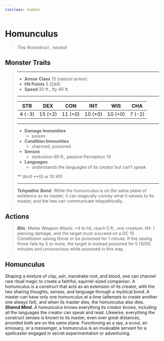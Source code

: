 ```yaml
---
cssclass: kanban
---
```


# Homunculus
>*Tiny #construct , neutral*
## Monster Traits
>___
>- **Armor Class** 13 (natural armor)
>- **Hit Points** 5 (2d4)
>- **Speed** 20 ft., fly 40 ft.
>___
>|STR|DEX|CON|INT|WIS|CHA|
>|:---:|:---:|:---:|:---:|:---:|:---:|
>|4 (-3)|15 (+2)|11 (+0)|10 (+0)|10 (+0)|7 (-2)|
>___
>- **Damage Immunities**
>	 - poison
>- **Condition Immunities**
>	 - charmed, poisoned
>- **Senses**
>	 - darkvision 60 ft., passive Perception 10
>- **Languages**
>	 - understands the languages of its creator but can't speak
>
> ** #cr0 **(0 or 10 XP)
>___
>***Telepathic Bond.*** While the homunculus is on the same plane of existence as its master, it can magically convey what it senses to its master, and the two can communicate telepathically.  
>
## Actions
>***Bite.*** Melee Weapon Attack: +4 to hit, reach 5 ft., one creature. Hit: 1 piercing damage, and the target must succeed on a DC 10 Constitution saving throw or be poisoned for 1 minute. If the saving throw fails by 5 or more, the target is instead poisoned for 5 (1d10) minutes and unconscious while poisoned in this way.
## Homunculus
Shaping a mixture of clay, ash, mandrake root, and blood, one can channel rare ritual magic to create a faithful, squirrel-sized companion.
A homunculus is a construct that acts as an extension of its creator, with the two sharing thoughts, senses, and language through a mystical bond. A master can have only one homunculus at a time (attempts to create another one always fail), and when its master dies, the homunculus also dies.
***Shared Mind.*** A homunculus knows everything its creator knows, including all the languages the creator can speak and read. Likewise, everything the construct senses is known to its master, even over great distances, provided both are on the same plane. Functioning as a spy, a scout, an emissary, or a messenger, a homunculus is an invaluable servant for a spellcaster engaged in secret experimentation or adventuring.